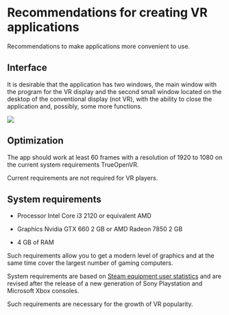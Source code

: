 ﻿# Recommendations for creating VR applications
Recommendations to make applications more convenient to use.

## Interface
It is desirable that the application has two windows, the main window with the program for the VR display and the second small window located on the desktop of the conventional display (not VR), with the ability to close the application and, possibly, some more functions.

![](https://user-images.githubusercontent.com/9499881/27838382-5d76aadc-60fb-11e7-9a1c-a312f2dddccc.png)

## Optimization
The app should work at least 60 frames with a resolution of 1920 to 1080 on the current system requirements TrueOpenVR.


Current requirements are not required for VR players.

## System requirements
* Processor Intel Core i3 2120 or equivalent AMD

* Graphics Nvidia GTX 660 2 GB or AMD Radeon 7850 2 GB

* 4 GB of RAM

Such requirements allow you to get a modern level of graphics and at the same time cover the largest number of gaming computers.


System requirements are based on [Steam equipment user statistics](https://store.steampowered.com/hwsurvey) and are revised after the release of a new generation of Sony Playstation and Microsoft Xbox consoles.


Such requirements are necessary for the growth of VR popularity.

